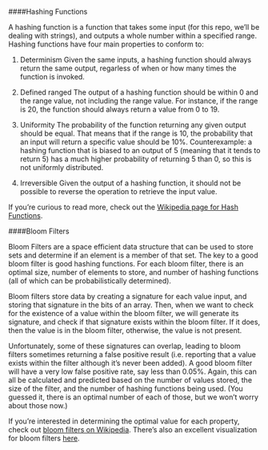 ####Hashing Functions

A hashing function is a function that takes some input (for this repo, we’ll be dealing with strings), and outputs a whole number within a specified range.  Hashing functions have four main properties to conform to:

1. Determinism
Given the same inputs, a hashing function should always return the same output, regarless of when or how many times the function is invoked.

2. Defined ranged
The output of a hashing function should be within 0 and the range value, not including the range value.  For instance, if the range is 20, the function should always return a value from 0 to 19.

3. Uniformity
The probability of the function returning any given output should be equal.  That means that if the range is 10, the probability that an input will return a specific value should be 10%.  Counterexample: a hashing function that is biased to an output of 5 (meaning that it tends to return 5) has a much higher probability of returning 5 than 0, so this is not uniformly distributed.

4.  Irreversible
Given the output of a hashing function, it should not be possible to reverse the operation to retrieve the input value.


If you’re curious to read more, check out the [Wikipedia page for Hash Functions](http://en.wikipedia.org/wiki/Hash_function).



####Bloom Filters

Bloom Filters are a space efficient data structure that can be used to store sets and determine if an element is a member of that set.  The key to a good bloom filter is good hashing functions.  For each bloom filter, there is an optimal size, number of elements to store, and number of hashing functions (all of which can be probabilistically determined).

Bloom filters store data by creating a signature for each value input, and storing that signature in the bits of an array.  Then, when we want to check for the existence of a value within the bloom filter, we will generate its signature, and check if that signature exists within the bloom filter.  If it does, then the value is in the bloom filter, otherwise, the value is not present.

Unfortunately, some of these signatures can overlap, leading to bloom filters sometimes returning a false positive result (i.e. reporting that a value exists within the filter although it’s never been added).  A good bloom filter will have a very low false positive rate, say less than 0.05%.  Again, this can all be calculated and predicted based on the number of values stored, the size of the filter, and the number of hashing functions being used.  (You guessed it, there is an optimal number of each of those, but we won’t worry about those now.)


If you’re interested in determining the optimal value for each property, check out [bloom filters on Wikipedia](http://en.wikipedia.org/wiki/Bloom_filter).  There’s also an excellent visualization for bloom filters [here](http://www.jasondavies.com/bloomfilter/).

